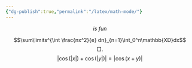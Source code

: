 ```yaml
---
{"dg-publish":true,"permalink":"/latex/math-mode/"}
---
```



$$is\ fun$$


$$\sum\limits^{\int \frac{nx^2}{e} dn}_{n=1}\int_0^n\mathbb{XD}dx$$
$$\Box.$$
$$\left|\cos\left(\left|x\right|\right)+\cos\left(\left|y\right|\right)\right|=\left|\cos\left(x+y\right)\right|$$